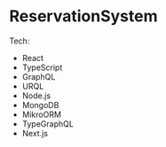 # ReservationSystem

Tech:
- React
- TypeScript
- GraphQL
- URQL
- Node.js
- MongoDB
- MikroORM
- TypeGraphQL
- Next.js
